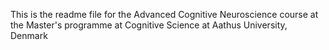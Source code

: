 This is the readme file for the Advanced Cognitive Neuroscience course at the Master's programme at Cognitive Science at Aathus University, Denmark
